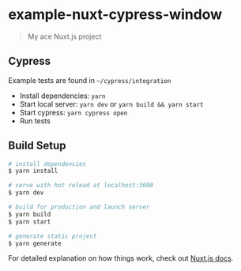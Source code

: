 # example-nuxt-cypress-window

> My ace Nuxt.js project

## Cypress

Example tests are found in `~/cypress/integration`

- Install dependencies: `yarn`
- Start local server: `yarn dev` or `yarn build && yarn start`
- Start cypress: `yarn cypress open`
- Run tests

## Build Setup

``` bash
# install dependencies
$ yarn install

# serve with hot reload at localhost:3000
$ yarn dev

# build for production and launch server
$ yarn build
$ yarn start

# generate static project
$ yarn generate
```

For detailed explanation on how things work, check out [Nuxt.js docs](https://nuxtjs.org).
